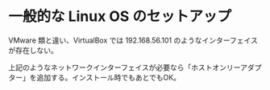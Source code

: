 # 一般的な Linux OS のセットアップ

VMware 類と違い、VirtualBox では 192.168.56.101 のようなインターフェイスが存在しない。

上記のようなネットワークインターフェイスが必要なら「ホストオンリーアダプター」を追加する。インストール時でもあとでもOK。

